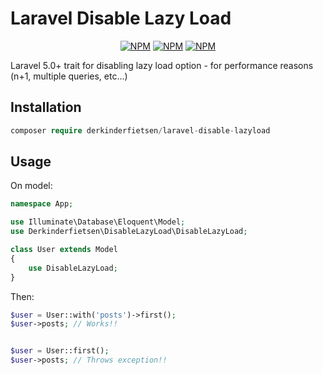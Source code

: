 # Laravel Disable Lazy Load

<p align="center">
<a href="https://packagist.org/packages/ybaruchel/laravel-disable-lazyload"><img src="https://poser.pugx.org/ybaruchel/laravel-disable-lazyload/version.png" alt="NPM"></a>
<a href="https://packagist.org/packages/ybaruchel/laravel-disable-lazyload"><img src="https://poser.pugx.org/ybaruchel/laravel-disable-lazyload/d/total.png" alt="NPM"></a>
<a href="http://choosealicense.com/licenses/mit/"><img src="https://poser.pugx.org/ybaruchel/laravel-disable-lazyload/license.png" alt="NPM"></a>
</p>

Laravel 5.0+ trait for disabling lazy load option - for performance reasons (n+1, multiple queries, etc...)

## Installation

```php
composer require derkinderfietsen/laravel-disable-lazyload
```

## Usage
On model:
```php
namespace App;

use Illuminate\Database\Eloquent\Model;
use Derkinderfietsen\DisableLazyLoad\DisableLazyLoad;

class User extends Model 
{
    use DisableLazyLoad;
}
```

Then:
```php
$user = User::with('posts')->first();
$user->posts; // Works!!


$user = User::first();
$user->posts; // Throws exception!!

```
